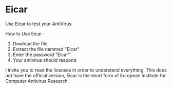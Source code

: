 # Eicar
Use Eicar to test your AntiVirus.

How to Use Eicar :

1. Dowload the file
2. Extract the file nammed "Eicar"
3. Enter the password "Eicar"
4. Your antivirus should respond

I invite you to read the licenses in order to understand everything.
This does not have the official version, Eicar is the short form of European Institute for Computer Antivirus Research.

